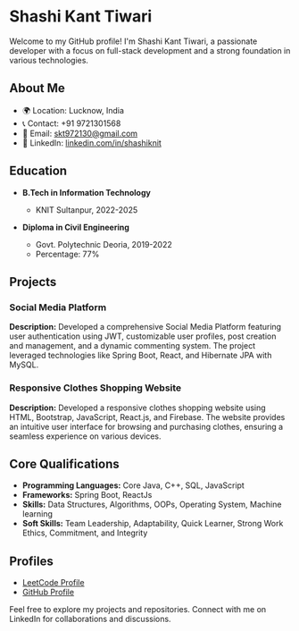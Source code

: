 # Shashi Kant Tiwari

Welcome to my GitHub profile! I'm Shashi Kant Tiwari, a passionate developer with a focus on full-stack development and a strong foundation in various technologies.

## About Me

- 🌍 Location: Lucknow, India
- 📞 Contact: +91 9721301568
- 📧 Email: skt972130@gmail.com
- 💼 LinkedIn: [linkedin.com/in/shashiknit](https://www.linkedin.com/in/shashiknit/)

## Education

- **B.Tech in Information Technology**
  - KNIT Sultanpur, 2022-2025

- **Diploma in Civil Engineering**
  - Govt. Polytechnic Deoria, 2019-2022
  - Percentage: 77%

## Projects

### Social Media Platform

**Description:**
Developed a comprehensive Social Media Platform featuring user authentication using JWT, customizable user profiles, post creation and management, and a dynamic commenting system. The project leveraged technologies like Spring Boot, React, and Hibernate JPA with MySQL.

### Responsive Clothes Shopping Website

**Description:**
Developed a responsive clothes shopping website using HTML, Bootstrap, JavaScript, React.js, and Firebase. The website provides an intuitive user interface for browsing and purchasing clothes, ensuring a seamless experience on various devices.

## Core Qualifications

- **Programming Languages:** Core Java, C++, SQL, JavaScript
- **Frameworks:** Spring Boot, ReactJs
- **Skills:** Data Structures, Algorithms, OOPs, Operating System, Machine learning
- **Soft Skills:** Team Leadership, Adaptability, Quick Learner, Strong Work Ethics, Commitment, and Integrity


## Profiles

- [LeetCode Profile](https://leetcode.com/shashiKNIT/)
- [GitHub Profile](https://github.com/shashi999Kant)

Feel free to explore my projects and repositories. Connect with me on LinkedIn for collaborations and discussions.

<!---
shashi999Kant/shashi999Kant is a ✨ special ✨ repository because its `README.md` (this file) appears on your GitHub profile.
You can click the Preview link to take a look at your changes.
--->
